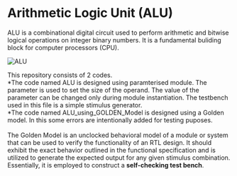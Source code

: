 # Arithmetic Logic Unit (ALU)
ALU is a combinational digital circuit used to perform arithmetic and bitwise logical operations on integer binary numbers. It is a fundamental buliding block for computer processors (CPU).

![ALU](https://github.com/poojitha-lagidi/ALU/assets/160959553/c4df7e3e-9ce5-47be-9b2f-eb9a3d2e5842)

This repository consists of 2 codes.</br>
*The code named ALU is designed using paramterised module. The parameter is used to set the size of the operand. The value of the parameter can be changed only during module instantiation. The testbench used in this file is a simple stimulus generator.</br>
*The code named ALU_using_GOLDEN_Model is designed using a Golden model. In this some errors are intentionally added for testing puposes.
</br></br>
The Golden Model is an unclocked behavioral model of a module or system that can be used to verify the functionality of an RTL design. It should exhibit the exact behavior outlined in the functional specification and is utilized to generate the expected output for any given stimulus combination. Essentially, it is employed to construct a **self-checking test bench**.
